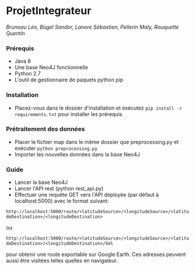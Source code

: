 # ProjetIntegrateur
_Bruneau Léo, Bügel Sandor, Lanore Sébastien, Pellerin Maly, Rouquette Quentin_

### Prérequis
* Java 8
* Une base Neo4J fonctionnelle
* Python 2.7
* L'outil de gestionnaire de paquets python pip

### Installation
* Placez-vous dans le dossier d'installation et exécutez `pip install -r requirements.txt` pour installer les prérequis

### Prétraitement des données
* Placer le fichier map dans le même dossier que preprocessing.py et exécuter `python preprocessing.py`
* Importer les nouvelles données dans la base Neo4J

### Guide
* Lancer la base Neo4J
* Lancer l'API rest (python rest_api.py)
* Effectuer une requête GET vers l'API déployée (par défaut à localhost:5000) avec le format suivant:

`http://localhost:5000/route/<latitudeSource>/<longitudeSource>/<latitudeDestination>/<longitudeDestination>`

ou

`http://localhost:5000/route/<latitudeSource>/<longitudeSource>/<latitudeDestination>/<longitudeDestination>/kml`

pour obtenir une route exportable sur Google Earth.
Ces adresses peuvent aussi être visitées telles quelles en navigateur.
